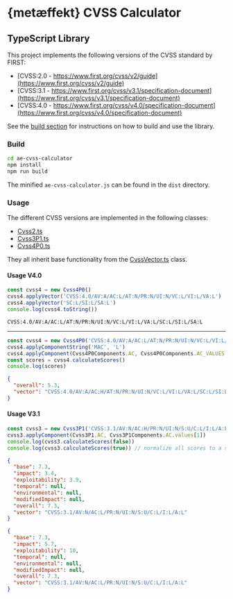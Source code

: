 # {metæffekt} CVSS Calculator

## TypeScript Library

This project implements the following versions of the CVSS standard by FIRST:

- [CVSS:2.0 - https://www.first.org/cvss/v2/guide](https://www.first.org/cvss/v2/guide)
- [CVSS:3.1 - https://www.first.org/cvss/v3.1/specification-document](https://www.first.org/cvss/v3.1/specification-document)
- [CVSS:4.0 - https://www.first.org/cvss/v4.0/specification-document](https://www.first.org/cvss/v4.0/specification-document)

See the [build section](#build) for instructions on how to build and use the library.

### Build

```bash
cd ae-cvss-calculator
npm install
npm run build
```

The minified `ae-cvss-calculator.js` can be found in the `dist` directory.

### Usage

The different CVSS versions are implemented in the following classes:

- [Cvss2.ts](src/cvss2/Cvss2.ts)
- [Cvss3P1.ts](src/cvss3p1/Cvss3P1.ts)
- [Cvss4P0.ts](src/cvss4p0/Cvss4P0.ts)

They all inherit base functionality from the [CvssVector.ts](src/CvssVector.ts) class.

#### Usage V4.0

```ts
const cvss4 = new Cvss4P0()
cvss4.applyVector('CVSS:4.0/AV:A/AC:L/AT:N/PR:N/UI:N/VC:L/VI:L/VA:L')
cvss4.applyVector('SC:L/SI:L/SA:L')
console.log(cvss4.toString())
```

```
CVSS:4.0/AV:A/AC:L/AT:N/PR:N/UI:N/VC:L/VI:L/VA:L/SC:L/SI:L/SA:L
```

---

```ts
const cvss4 = new Cvss4P0('CVSS:4.0/AV:A/AC:L/AT:N/PR:N/UI:N/VC:L/VI:L/VA:L/SC:L/SI:L/SA:L')
cvss4.applyComponentString('MAC', 'L')
cvss4.applyComponent(Cvss4P0Components.AC, Cvss4P0Components.AC_VALUES.H)
const scores = cvss4.calculateScores()
console.log(scores)
```

```json
{
  "overall": 5.3,
  "vector": "CVSS:4.0/AV:A/AC:H/AT:N/PR:N/UI:N/VC:L/VI:L/VA:L/SC:L/SI:L/SA:L/MAV:X/MAC:L/MAT:X/MPR:X/MUI:X/MVC:X/MVI:X/MVA:X/MSC:X/MSI:X/MSA:X"
}
```

#### Usage V3.1

```ts
const cvss3 = new Cvss3P1('CVSS:3.1/AV:N/AC:H/PR:N/UI:N/S:U/C:L/I:L/A:L')
cvss3.applyComponent(Cvss3P1.AC, Cvss3P1Components.AC.values[1])
console.log(cvss3.calculateScores(false))
console.log(cvss3.calculateScores(true)) // normalize all scores to a scale 0-10 (CVSS:3.1 Exploitability, Impact)
```

```json
{
  "base": 7.3,
  "impact": 3.4,
  "exploitability": 3.9,
  "temporal": null,
  "environmental": null,
  "modifiedImpact": null,
  "overall": 7.3,
  "vector": "CVSS:3.1/AV:N/AC:L/PR:N/UI:N/S:U/C:L/I:L/A:L"
}
```

```json
{
  "base": 7.3,
  "impact": 5.7,
  "exploitability": 10,
  "temporal": null,
  "environmental": null,
  "modifiedImpact": null,
  "overall": 7.3,
  "vector": "CVSS:3.1/AV:N/AC:L/PR:N/UI:N/S:U/C:L/I:L/A:L"
}
```
